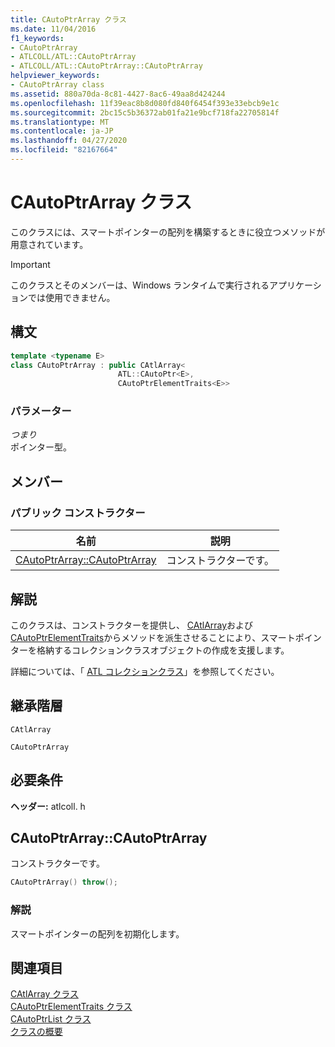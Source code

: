 ```yaml
---
title: CAutoPtrArray クラス
ms.date: 11/04/2016
f1_keywords:
- CAutoPtrArray
- ATLCOLL/ATL::CAutoPtrArray
- ATLCOLL/ATL::CAutoPtrArray::CAutoPtrArray
helpviewer_keywords:
- CAutoPtrArray class
ms.assetid: 880a70da-8c81-4427-8ac6-49aa8d424244
ms.openlocfilehash: 11f39eac8b8d080fd840f6454f393e33ebcb9e1c
ms.sourcegitcommit: 2bc15c5b36372ab01fa21e9bcf718fa22705814f
ms.translationtype: MT
ms.contentlocale: ja-JP
ms.lasthandoff: 04/27/2020
ms.locfileid: "82167664"
---
```

# <a name="cautoptrarray-class"></a>CAutoPtrArray クラス

このクラスには、スマートポインターの配列を構築するときに役立つメソッドが用意されています。

> [!IMPORTANT]
> このクラスとそのメンバーは、Windows ランタイムで実行されるアプリケーションでは使用できません。

## <a name="syntax"></a>構文

```cpp
template <typename E>
class CAutoPtrArray : public CAtlArray<
                        ATL::CAutoPtr<E>,
                        CAutoPtrElementTraits<E>>
```

### <a name="parameters"></a>パラメーター

*つまり*<br/>
ポインター型。

## <a name="members"></a>メンバー

### <a name="public-constructors"></a>パブリック コンストラクター

|名前|説明|
|----------|-----------------|
|[CAutoPtrArray::CAutoPtrArray](#cautoptrarray)|コンストラクターです。|

## <a name="remarks"></a>解説

このクラスは、コンストラクターを提供し、 [CAtlArray](../../atl/reference/catlarray-class.md)および[CAutoPtrElementTraits](../../atl/reference/cautoptrelementtraits-class.md)からメソッドを派生させることにより、スマートポインターを格納するコレクションクラスオブジェクトの作成を支援します。

詳細については、「 [ATL コレクションクラス](../../atl/atl-collection-classes.md)」を参照してください。

## <a name="inheritance-hierarchy"></a>継承階層

`CAtlArray`

`CAutoPtrArray`

## <a name="requirements"></a>必要条件

**ヘッダー:** atlcoll. h

## <a name="cautoptrarraycautoptrarray"></a><a name="cautoptrarray"></a>CAutoPtrArray::CAutoPtrArray

コンストラクターです。

```cpp
CAutoPtrArray() throw();
```

### <a name="remarks"></a>解説

スマートポインターの配列を初期化します。

## <a name="see-also"></a>関連項目

[CAtlArray クラス](../../atl/reference/catlarray-class.md)<br/>
[CAutoPtrElementTraits クラス](../../atl/reference/cautoptrelementtraits-class.md)<br/>
[CAutoPtrList クラス](../../atl/reference/cautoptrlist-class.md)<br/>
[クラスの概要](../../atl/atl-class-overview.md)
